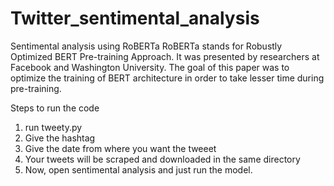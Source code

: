 # Twitter_sentimental_analysis

Sentimental analysis using RoBERTa
RoBERTa stands for Robustly Optimized BERT Pre-training Approach. It was presented by researchers at Facebook and Washington University.
The goal of this paper was to optimize the training of BERT architecture in order to take lesser time during pre-training.

Steps to run the code
1) run tweety.py 
2) Give the hashtag
3) Give the date from where you want the tweeet
4) Your tweets will be scraped and downloaded in the same directory
5) Now, open sentimental analysis and just run the model.








